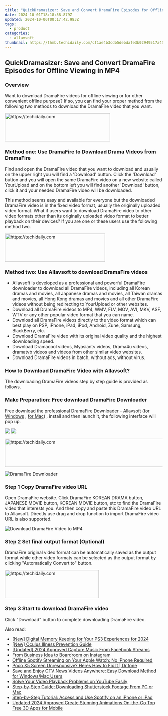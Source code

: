 ```yaml
---
title: "QuickDramasizer: Save and Convert DramaFire Episodes for Offline Viewing in MP4"
date: 2024-10-01T18:18:58.879Z
updated: 2024-10-06T00:17:42.983Z
tags:
  - product
categories:
  - allavsoft
thumbnail: https://thmb.techidaily.com/cf1ae4b3cdb5debdafe3b02949517a45048f6142dd7f5f842e985181e8a620c0.jpg
---
```


## QuickDramasizer: Save and Convert DramaFire Episodes for Offline Viewing in MP4

### Overview

Want to download DramaFire videos for offline viewing or for other convenient offline purpose? If so, you can find your proper method from the following two methods to download the DramaFire video that you want.

<!-- affiliate ads begin -->
<a href="https://aligracehair.sjv.io/c/5597632/2135402/19272" target="_top" id="2135402">
  <img src="//a.impactradius-go.com/display-ad/19272-2135402" border="0" alt="https://techidaily.com" width="336" height="90"/>
</a>
<img height="0" width="0" src="https://aligracehair.sjv.io/i/5597632/2135402/19272" style="position:absolute;visibility:hidden;" border="0" />
<!-- affiliate ads end -->

### Method one: Use DramaFire to Download Drama Videos from DramaFire

Find and open the DramaFire video that you want to download and usually on the upper right you will find a 'Download' button. Click the 'Download' button and you will open the same DramaFire video on a new website called YourUpload and on the bottom left you will find another 'Download' button, click it and your needed DramaFire video will be downloaded.

This method seems easy and available for everyone but the downloaded DramaFire video is in the fixed video format, usually the originally uploaded video format. What if users want to download DramaFire video to other video formats other than its originally uploaded video format to better playback on their devices? If you are one or these users use the following method two.

<!-- affiliate ads begin -->
<a href="https://bluettius.sjv.io/c/5597632/2139121/17108" target="_top" id="2139121">
  <img src="//a.impactradius-go.com/display-ad/17108-2139121" border="0" alt="https://techidaily.com" width="320" height="90"/>
</a>
<img height="0" width="0" src="https://bluettius.sjv.io/i/5597632/2139121/17108" style="position:absolute;visibility:hidden;" border="0" />
<!-- affiliate ads end -->

### Method two: Use Allavsoft to download DramaFire videos

* Allavsoft is developed as a professional and powerful DramaFire downloader to download all DramaFire videos, including all Korean dramas and movies, all Japanese dramas and movies, all Taiwan dramas and movies, all Hong Kong dramas and movies and all other DramaFire videos without being redirecting to YourUpload or other websites.
* Download all DramaFire videos to MP4, WMV, FLV, MOV, AVI, MKV, ASF, WTV or any other popular video format that you can name.
* Download all DramaFire videos directly to the video format which can best play on PSP, iPhone, iPad, iPod, Android, Zune, Samsung, BlackBerry, etc.
* Download DramaFire video with its original video quality and the highest downloading speed.
* Download Dramacool videos, Myasiantv videos, Drama4u videos, dramatvb videos and videos from other similar video websites.
* Download DramaFire videos in batch, without ads, without virus.

### How to Download DramaFire Video with Allavsoft?

The downloading DramaFire videos step by step guide is provided as follows.

### Make Preparation: Free download DramaFire Downloader

Free download the professional DramaFire Downloader - Allavsoft ([for Windows](https://tools.techidaily.com/allavsoft/products/) , [for Mac](https://tools.techidaily.com/allavsoft/products/)) , install and then launch it, the following interface will pop up.

[![](https://www.allavsoft.com/how-to/../images/how-to/free-download-win.jpg)](https://tools.techidaily.com/allavsoft/products/) [![](https://www.allavsoft.com/how-to/../images/how-to/free-download-mac.jpg)](https://tools.techidaily.com/allavsoft/products/)

<!-- affiliate ads begin -->
<a href="https://imp.i357552.net/c/5597632/863035/11832" target="_top" id="863035">
  <img src="//a.impactradius-go.com/display-ad/11832-863035" border="0" alt="https://techidaily.com" width="728" height="90"/>
</a>
<img height="0" width="0" src="https://imp.i357552.net/i/5597632/863035/11832" style="position:absolute;visibility:hidden;" border="0" />
<!-- affiliate ads end -->

![DramaFire Downloader](https://www.allavsoft.com/how-to/../images/allavsoft/screen-shot-600.jpg)

### Step 1 Copy DramaFire video URL

Open DramaFire website. Click DramaFire KOREAN DRAMA button, JAPANESE MOVIE button, KOREAN MOVIE button, etc to find the DramaFire video that interests you. And then copy and paste this DramaFire video URL to Allavsoft. Directly use drag and drop function to import DramaFire video URL is also supported.

![Download DramaFire Video to MP4](https://www.allavsoft.com/how-to/../images/how-to/download-rtmp-video/download-rtmp-video.jpg)

### Step 2 Set final output format (Optional)

DramaFire original video format can be automatically saved as the output format while other video formats can be selected as the output format by clicking "Automatically Convert to" button.

<!-- affiliate ads begin -->
<a href="https://wigfever.sjv.io/c/5597632/2005183/22899" target="_top" id="2005183">
  <img src="//a.impactradius-go.com/display-ad/22899-2005183" border="0" alt="https://techidaily.com" width="300" height="90"/>
</a>
<img height="0" width="0" src="https://wigfever.sjv.io/i/5597632/2005183/22899" style="position:absolute;visibility:hidden;" border="0" />
<!-- affiliate ads end -->

### Step 3 Start to download DramaFire video

Click "Download" button to complete downloading DramaFire video.

<ins class="adsbygoogle"
     style="display:block"
     data-ad-format="autorelaxed"
     data-ad-client="ca-pub-7571918770474297"
     data-ad-slot="1223367746"></ins>

<ins class="adsbygoogle"
     style="display:block"
     data-ad-client="ca-pub-7571918770474297"
     data-ad-slot="8358498916"
     data-ad-format="auto"
     data-full-width-responsive="true"></ins>

<span class="atpl-alsoreadstyle">Also read:</span>
<div><ul>
<li><a href="https://screen-capture.techidaily.com/new-digital-memory-keeping-for-your-ps3-experiences-for-2024/"><u>[New] Digital Memory Keeping for Your PS3 Experiences for 2024</u></a></li>
<li><a href="https://extra-approaches.techidaily.com/new-oculus-illness-prevention-guide/"><u>[New] Oculus Illness Prevention Guide</u></a></li>
<li><a href="https://facebook-video-recording.techidaily.com/updated-2024-approved-capture-music-from-facebook-streams/"><u>[Updated] 2024 Approved Capture Music From Facebook Streams</u></a></li>
<li><a href="https://instagram-clips.techidaily.com/from-business-idea-to-boardroom-on-instagram/"><u>From Business Idea to Boardroom on Instagram</u></a></li>
<li><a href="https://win-marvelous.techidaily.com/offline-spotify-streaming-on-your-apple-watch-no-iphone-required/"><u>Offline Spotify Streaming on Your Apple Watch: No iPhone Required</u></a></li>
<li><a href="https://howto.techidaily.com/poco-x5-screen-unresponsive-heres-how-to-fix-it-drfone-by-drfone-fix-android-problems-fix-android-problems/"><u>Poco X5 Screen Unresponsive? Heres How to Fix It | Dr.fone</u></a></li>
<li><a href="https://win-marvelous.techidaily.com/save-and-enjoy-ctv-news-videos-anywhere-easy-download-method-for-windowsmac-users/"><u>Save and Enjoy CTV News Videos Anywhere: Easy Download Method for Windows/Mac Users</u></a></li>
<li><a href="https://win-marvelous.techidaily.com/solve-your-video-playback-problems-on-youtube-easily/"><u>Solve Your Video Playback Problems on YouTube Easily</u></a></li>
<li><a href="https://win-marvelous.techidaily.com/step-by-step-guide-downloading-shutterstock-footage-from-pc-or-mac/"><u>Step-by-Step Guide: Downloading Shutterstock Footage From PC or Mac</u></a></li>
<li><a href="https://win-marvelous.techidaily.com/step-by-step-tutorial-access-and-use-spotify-on-an-iphone-or-ipad/"><u>Step-by-Step Tutorial: Access and Use Spotify on an iPhone or iPad</u></a></li>
<li><a href="https://ai-driven-video-production.techidaily.com/updated-2024-approved-create-stunning-animations-on-the-go-top-free-3d-apps-for-mobile/"><u>Updated 2024 Approved Create Stunning Animations On-the-Go Top Free 3D Apps for Mobile</u></a></li>
</ul></div>

